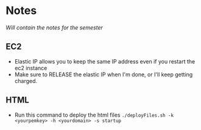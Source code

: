 # Notes
_Will contain the notes for the semester_

## EC2
- Elastic IP allows you to keep the same IP address even if you restart the ec2 instance
- Make sure to RELEASE the elastic IP when I'm done, or I'll keep getting charged.

## HTML
- Run this command to deploy the html files `./deployFiles.sh -k <yourpemkey> -h <yourdomain> -s startup`